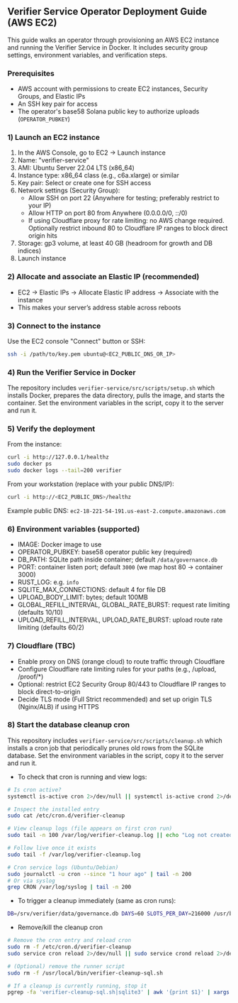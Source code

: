 ## Verifier Service Operator Deployment Guide (AWS EC2)

This guide walks an operator through provisioning an AWS EC2 instance and running the Verifier Service in Docker. It includes security group settings, environment variables, and verification steps.

### Prerequisites

- AWS account with permissions to create EC2 instances, Security Groups, and Elastic IPs
- An SSH key pair for access
- The operator's base58 Solana public key to authorize uploads (`OPERATOR_PUBKEY`)

### 1) Launch an EC2 instance

1. In the AWS Console, go to EC2 → Launch instance
2. Name: "verifier-service"
3. AMI: Ubuntu Server 22.04 LTS (x86_64)
4. Instance type: x86_64 class (e.g., c6a.xlarge) or similar
5. Key pair: Select or create one for SSH access
6. Network settings (Security Group):
   - Allow SSH on port 22 (Anywhere for testing; preferably restrict to your IP)
   - Allow HTTP on port 80 from Anywhere (0.0.0.0/0, ::/0)
   - If using Cloudflare proxy for rate limiting: no AWS change required. Optionally restrict inbound 80 to Cloudflare IP ranges to block direct origin hits
7. Storage: gp3 volume, at least 40 GB (headroom for growth and DB indices)
8. Launch instance

### 2) Allocate and associate an Elastic IP (recommended)

- EC2 → Elastic IPs → Allocate Elastic IP address → Associate with the instance
- This makes your server’s address stable across reboots

### 3) Connect to the instance

Use the EC2 console "Connect" button or SSH:

```bash
ssh -i /path/to/key.pem ubuntu@<EC2_PUBLIC_DNS_OR_IP>
```

### 4) Run the Verifier Service in Docker

The repository includes `verifier-service/src/scripts/setup.sh` which installs Docker, prepares the data directory, pulls the image, and starts the container. Set the environment variables in the script, copy it to the server and run it.

### 5) Verify the deployment

From the instance:

```bash
curl -i http://127.0.0.1/healthz
sudo docker ps
sudo docker logs --tail=200 verifier
```

From your workstation (replace with your public DNS/IP):

```bash
curl -i http://<EC2_PUBLIC_DNS>/healthz
```

Example public DNS: `ec2-18-221-54-191.us-east-2.compute.amazonaws.com`

### 6) Environment variables (supported)

- IMAGE: Docker image to use
- OPERATOR_PUBKEY: base58 operator public key (required)
- DB_PATH: SQLite path inside container; default `/data/governance.db`
- PORT: container listen port; default `3000` (we map host 80 → container 3000)
- RUST_LOG: e.g. `info`
- SQLITE_MAX_CONNECTIONS: default 4 for file DB
- UPLOAD_BODY_LIMIT: bytes; default 100MB
- GLOBAL_REFILL_INTERVAL, GLOBAL_RATE_BURST: request rate limiting (defaults 10/10)
- UPLOAD_REFILL_INTERVAL, UPLOAD_RATE_BURST: upload route rate limiting (defaults 60/2)

### 7) Cloudflare (TBC)

- Enable proxy on DNS (orange cloud) to route traffic through Cloudflare
- Configure Cloudflare rate limiting rules for your paths (e.g., /upload, /proof/\*)
- Optional: restrict EC2 Security Group 80/443 to Cloudflare IP ranges to block direct-to-origin
- Decide TLS mode (Full Strict recommended) and set up origin TLS (Nginx/ALB) if using HTTPS

### 8) Start the database cleanup cron

This repository includes `verifier-service/src/scripts/cleanup.sh` which installs a cron job that periodically prunes old rows from the SQLite database. Set the environment variables in the script, copy it to the server and run it.

- To check that cron is running and view logs:

```bash
# Is cron active?
systemctl is-active cron 2>/dev/null || systemctl is-active crond 2>/dev/null

# Inspect the installed entry
sudo cat /etc/cron.d/verifier-cleanup

# View cleanup logs (file appears on first cron run)
sudo tail -n 100 /var/log/verifier-cleanup.log || echo "Log not created yet; trigger a run or wait for the next schedule."

# Follow live once it exists
sudo tail -f /var/log/verifier-cleanup.log

# Cron service logs (Ubuntu/Debian)
sudo journalctl -u cron --since "1 hour ago" | tail -n 200
# Or via syslog
grep CRON /var/log/syslog | tail -n 200
```

- To trigger a cleanup immediately (same as cron runs):

```bash
DB=/srv/verifier/data/governance.db DAYS=60 SLOTS_PER_DAY=216000 /usr/bin/bash /usr/local/bin/verifier-cleanup-sql.sh
```

- Remove/kill the cleanup cron

```bash
# Remove the cron entry and reload cron
sudo rm -f /etc/cron.d/verifier-cleanup
sudo service cron reload 2>/dev/null || sudo service crond reload 2>/dev/null || true

# (Optional) remove the runner script
sudo rm -f /usr/local/bin/verifier-cleanup-sql.sh

# If a cleanup is currently running, stop it
pgrep -fa 'verifier-cleanup-sql.sh|sqlite3' | awk '{print $1}' | xargs -r sudo kill
```
